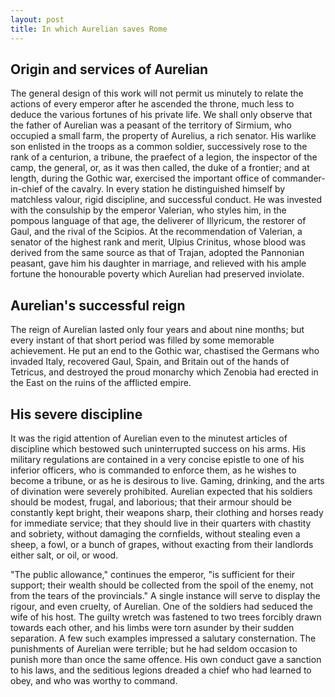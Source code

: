 ```yaml
---
layout: post 
title: In which Aurelian saves Rome
---
```


Origin and services of Aurelian
-------------------------------

The general design of this work will not permit us minutely to relate the actions of every emperor after he ascended the throne, much less to deduce the various fortunes of his private life. We shall only observe that the father of Aurelian was a peasant of the territory of Sirmium, who occupied a small farm, the property of Aurelius, a rich senator. His warlike son enlisted in the troops as a common soldier, successively rose to the rank of a centurion, a tribune, the praefect of a legion, the inspector of the camp, the general, or, as it was then called, the duke of a frontier; and at length, during the Gothic war, exercised the important office of commander-in-chief of the cavalry. In every station he distinguished himself by matchless valour,  rigid discipline, and successful conduct. He was invested with the consulship by the emperor Valerian, who styles him, in the pompous language of that age, the deliverer of Illyricum, the restorer of Gaul, and the rival of the Scipios. At the recommendation of Valerian, a senator of the highest rank and merit, Ulpius Crinitus, whose blood was derived from the same source as that of Trajan, adopted the Pannonian peasant, gave him his daughter in marriage, and relieved with his ample fortune the honourable poverty which Aurelian had preserved inviolate. 

Aurelian's successful reign
---------------------------

The reign of Aurelian lasted only four years and about nine months; but every instant of that short period was filled by some memorable achievement. He put an end to the Gothic war, chastised the Germans who invaded Italy, recovered Gaul, Spain, and Britain out of the hands of Tetricus, and destroyed the proud monarchy which Zenobia had erected in the East on the ruins of the afflicted empire.

His severe discipline
---------------------

It was the rigid attention of Aurelian even to the minutest articles of discipline which bestowed such uninterrupted success on his arms. His military regulations are contained in a very concise epistle to one of his inferior officers, who is commanded to enforce them, as he wishes to become a tribune, or as he is desirous to live. Gaming, drinking, and the arts of divination were severely prohibited. Aurelian expected that his soldiers should be modest, frugal, and laborious; that their armour should be constantly kept bright, their weapons sharp, their clothing and horses ready for immediate service; that they should live in their quarters with chastity and sobriety, without damaging the cornfields, without stealing even a sheep, a fowl, or a bunch of grapes, without exacting from their landlords either salt, or oil, or wood.

"The public allowance," continues the emperor, "is sufficient for their support; their wealth should be collected from the spoil of the enemy, not from the tears of the provincials." 
A single instance will serve to display the rigour, and even cruelty, of Aurelian. One of the soldiers had seduced the wife of his host. The guilty wretch was fastened to two trees forcibly drawn towards each other, and his limbs were torn asunder by their sudden separation. A few such examples impressed a salutary consternation. The punishments of Aurelian were terrible; but he had seldom occasion to punish more than once the same offence. His own conduct gave a sanction to his laws, and the seditious legions dreaded a chief who had learned to obey, and who was worthy to command.
